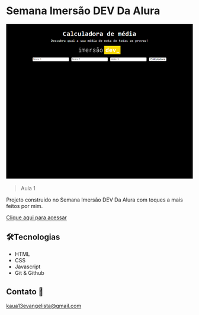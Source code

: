 # Semana Imersão DEV Da Alura

![preview](./.github/preview.png)

>Aula 1

Projeto construido no Semana Imersão DEV Da Alura com toques a mais feitos por mim.

[Clique aqui para acessar](https://kauaevangelista.github.io/Projeto-Calculadora-De-Media/)

## 🛠️Tecnologias 

- HTML
- CSS
- Javascript
- Git & Github

## Contato 📲

kaua13evangelista@gmail.com